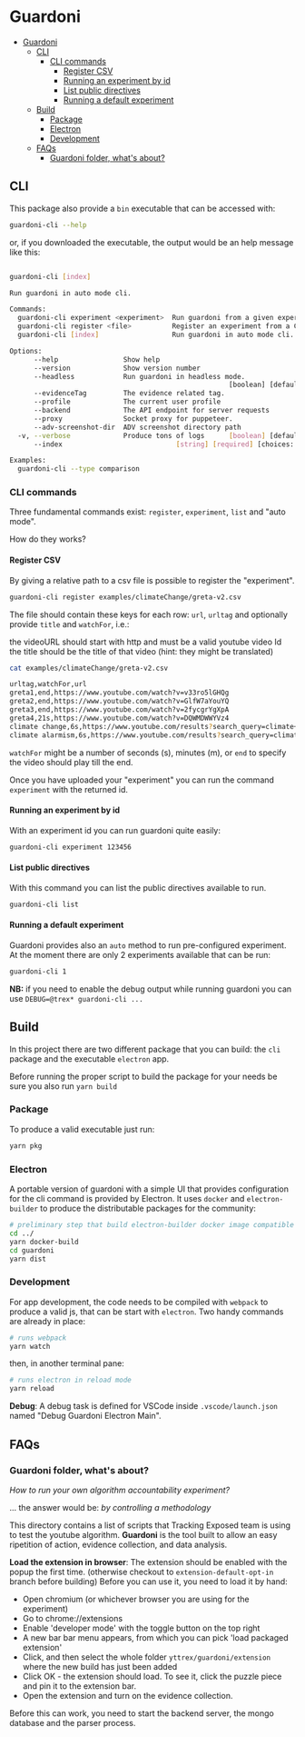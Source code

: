 # Guardoni

- [Guardoni](#guardoni)
  - [CLI](#cli)
    - [CLI commands](#cli-commands)
      - [Register CSV](#register-csv)
      - [Running an experiment by id](#running-an-experiment-by-id)
      - [List public directives](#list-public-directives)
      - [Running a default experiment](#running-a-default-experiment)
  - [Build](#build)
    - [Package](#package)
    - [Electron](#electron)
    - [Development](#development)
  - [FAQs](#faqs)
    - [Guardoni folder, what's about?](#guardoni-folder-whats-about)

## CLI

This package also provide a `bin` executable that can be accessed with:

```bash
guardoni-cli --help
```

or, if you downloaded the executable, the output would be an help message like this:

```bash

guardoni-cli [index]

Run guardoni in auto mode cli.

Commands:
  guardoni-cli experiment <experiment>  Run guardoni from a given experiment
  guardoni-cli register <file>          Register an experiment from a CSV
  guardoni-cli [index]                  Run guardoni in auto mode cli. [default]

Options:
      --help                Show help                                  [boolean]
      --version             Show version number                        [boolean]
      --headless            Run guardoni in headless mode.
                                                      [boolean] [default: false]
      --evidenceTag         The evidence related tag.                   [string]
      --profile             The current user profile                    [string]
      --backend             The API endpoint for server requests        [string]
      --proxy               Socket proxy for puppeteer.                 [string]
      --adv-screenshot-dir  ADV screenshot directory path               [string]
  -v, --verbose             Produce tons of logs      [boolean] [default: false]
      --index                            [string] [required] [choices: "1", "2"]

Examples:
  guardoni-cli --type comparison
```

### CLI commands

Three fundamental commands exist: `register`, `experiment`, `list` and "auto mode".

How do they works?

#### Register CSV

By giving a relative path to a csv file is possible to register the "experiment".

```bash
guardoni-cli register examples/climateChange/greta-v2.csv
```

The file should contain these keys for each row: `url`, `urltag` and optionally provide `title` and `watchFor`, i.e.:

the videoURL should start with http and must be a valid youtube video Id
the title should be the title of that video (hint: they might be translated)

```bash
cat examples/climateChange/greta-v2.csv

urltag,watchFor,url
greta1,end,https://www.youtube.com/watch?v=v33ro5lGHQg
greta2,end,https://www.youtube.com/watch?v=GlfW7aYouYQ
greta3,end,https://www.youtube.com/watch?v=2fycgrYgXpA
greta4,21s,https://www.youtube.com/watch?v=DQWMDWWYVz4
climate change,6s,https://www.youtube.com/results?search_query=climate+change
climate alarmism,6s,https://www.youtube.com/results?search_query=climate+alarmism
```

`watchFor` might be a number of seconds (s), minutes (m), or `end` to specify the video should play till the end.

Once you have uploaded your "experiment" you can run the command `experiment` with the returned id.

#### Running an experiment by id

With an experiment id you can run guardoni quite easily:

```bash
guardoni-cli experiment 123456
```

#### List public directives

With this command you can list the public directives available to run.

```bash
guardoni-cli list
```

#### Running a default experiment

Guardoni provides also an `auto` method to run pre-configured experiment. At the moment there are only 2 experiments available that can be run:

```bash
guardoni-cli 1
```

**NB:** if you need to enable the debug output while running guardoni you can use `DEBUG=@trex* guardoni-cli ...`

## Build

In this project there are two different package that you can build: the `cli` package and the executable `electron` app.

Before running the proper script to build the package for your needs be sure you also run `yarn build`

### Package

To produce a valid executable just run:

```bash
yarn pkg
```

### Electron

A portable version of guardoni with a simple UI that provides configuration for the cli command is provided by Electron.
It uses `docker` and `electron-builder` to produce the distributable packages for the community:

```sh
# preliminary step that build electron-builder docker image compatible with node 16
cd ../
yarn docker-build
cd guardoni
yarn dist
```

### Development

For app development, the code needs to be compiled with `webpack` to produce a valid js, that can be start with `electron`.
Two handy commands are already in place:

```sh
# runs webpack
yarn watch
```

then, in another terminal pane:

```sh
# runs electron in reload mode
yarn reload
```

**Debug**: A debug task is defined for VSCode inside `.vscode/launch.json` named "Debug Guardoni Electron Main".

## FAQs

### Guardoni folder, what's about?

_How to run your own algorithm accountability experiment?_

... the answer would be: _by controlling a methodology_

This directory contains a list of scripts that Tracking Exposed team is using to test the youtube algorithm. **Guardoni** is the tool built to allow an easy ripetition of action, evidence collection, and data analysis.

**Load the extension in browser**: The extension should be enabled with the popup the first time. (otherwise checkout to `extension-default-opt-in` branch before building)
Before you can use it, you need to load it by hand:

- Open chromium (or whichever browser you are using for the experiment)
- Go to chrome://extensions
- Enable 'developer mode' with the toggle button on the top right
- A new bar bar menu appears, from which you can pick 'load packaged extension'
- Click, and then select the whole folder `yttrex/guardoni/extension` where the new build has just been added
- Click OK - the extension should load. To see it, click the puzzle piece and pin it to the extension bar.
- Open the extension and turn on the evidence collection.

Before this can work, you need to start the backend server, the mongo database and the parser process.
